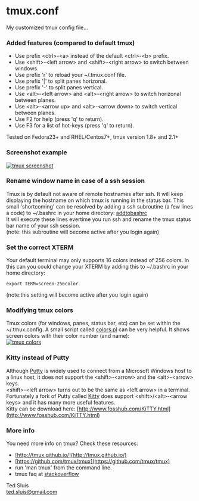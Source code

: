 # tmux.conf  
My customized tmux config file...  
  
### Added features (compared to default tmux)
* Use prefix \<ctrl\>-\<a\> instead of the default \<ctrl\>-\<b\> prefix.  
* Use \<shift\>-\<left arrow> and \<shift\>-\<right arrow\> to switch between windows.  
* Use prefix 'r' to reload your ~/.tmux.conf file.   
* Use prefix '|' to split panes horizonal.   
* Use prefix '-' to split panes vertical.  
* Use \<alt\>-\<left arrow\> and \<alt\>-\<right arrow\> to switch horizonal between planes.  
* Use \<alt\>-\<arrow up\> and \<alt\>-\<arrow down\> to switch vertical between planes.  
* Use F2 for help (press 'q' to return).
* Use F3 for a list of hot-keys (press 'q' to return).
   
Tested on Fedora23+ and RHEL/Centos7+, tmux version 1.8+ and 2.1+
   
### Screenshot example
[![tmux screenshot](https://raw.githubusercontent.com/tedsluis/tmux.conf/master/tmux_screenshot.gif)](https://raw.githubusercontent.com/tedsluis/tmux.conf/master/tmux_screenshot.gif)
   
### Rename window name in case of a ssh session   
Tmux is by default not aware of remote hostnames after ssh. It will keep displaying the hostname on which tmux is running in the status bar. This small 'shortcoming' can be resolved by adding a ssh subroutine (a few lines a code) to ~/.bashrc in your home directory: [addtobashrc](https://raw.githubusercontent.com/tedsluis/tmux.conf/master/bashrc/addtobashrc)   
It will execute these lines evertime you run ssh and rename the tmux status bar name of your ssh session.   
(note: this subroutine will become active after you login again)  
   
### Set the correct XTERM   
Your default terminal may only supports 16 colors instead of 256 colors. In this can you could change your XTERM by adding this to ~/.bashrc in your home directory:   
````
export TERM=screen-256color
````
(note:this setting will become active after you login again)  
   
### Modifying tmux colors  
Tmux colors (for windows, panes, status bar, etc) can be set within the ~/.tmux.config. A small script called [colors.pl](https://raw.githubusercontent.com/tedsluis/tmux.conf/master/colors/colors.pl) can be very helpful. It shows screen colors with their color number (and name):  
[![tmux colors](https://raw.githubusercontent.com/tedsluis/tmux.conf/master/colors/colors.jpg)](https://raw.githubusercontent.com/tedsluis/tmux.conf/master/colors/colors.jpg)
   
### Kitty instead of Putty   
Although [Putty](http://www.putty.org/) is widely used to connect from a Microsoft Windows host to a linux host, it does not support the \<shift\>-\<arrow\> and the \<alt\>-\<arrow\> keys.  
\<shift\>-\<left arrow\> turns out to be the same as \<left arrow\> in a terminal.   
Fortunately a fork of Putty called [Kitty](http://www.9bis.net/kitty/) does support \<shift\>/\<alt\>-\<arrow keys\> and it has many more useful features.  
Kitty can be download here: [http://www.fosshub.com/KiTTY.html](http://www.fosshub.com/KiTTY.html)  

### More info   
You need more info on tmux? Check these resources:  
* [http://tmux.github.io/](http://tmux.github.io/)  
* [https://github.com/tmux/tmux](https://github.com/tmux/tmux)  
* run 'man tmux' from the command line.  
* tmux faq at [stackoverflow](http://stackoverflow.com/questions/tagged/tmux?sort=frequent)  
  
Ted Sluis   
ted.sluis@gmail.com
